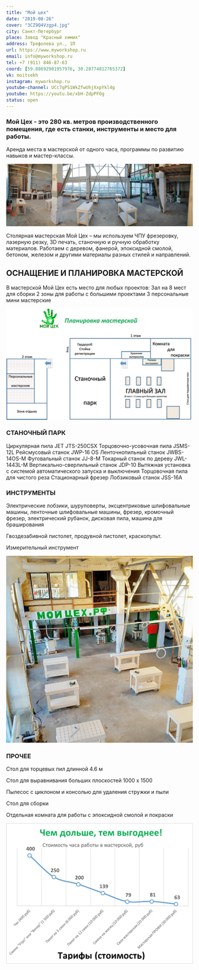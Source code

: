 ```yaml
---
title: "Мой цех"
date: "2019-08-26"
cover: "3CZ9Q4Vzgp4.jpg"
city: Санкт-Петербург
place: Завод "Красный химик"
address: Трефолева ул., 1П
url: https://www.myworkshop.ru
email: info@myworkshop.ru
tel: +7 (911) 846-87-63
coord: [59.88692901957976, 30.28774812765372]
vk: moitsekh
instagram: myworkshop.ru
youtube-channel: UCc7qPS1WkZfwUhjXxpYkl4g
youtube: https://youtu.be/xbH-ZdpPFOg
status: open
---
```


### Мой Цех - это 280 кв. метров производственного помещения, где есть станки, инструменты и место для работы.

Аренда места в мастерской от одного часа, программы по развитию навыков и мастер-классы.

![](./images/Main_small_jan.jpg)

Столярная мастерская Мой Цех – мы используем ЧПУ фрезеровку, лазерную резку, 3D печать, станочную и ручную обработку материалов. Работаем с деревом, фанерой, эпоксидной смолой, бетоном, железом и другими материалы разных стилей и направлений.

## ОСНАЩЕНИЕ И ПЛАНИРОВКА МАСТЕРСКОЙ

В мастерской Мой Цех есть место для любых проектов: Зал на 8 мест для сборки 2 зоны для работы с большими проектами 3 персональные мини мастерские

![](./images/Plan_moi_tsekh-1024x609.jpg)

### СТАНОЧНЫЙ ПАРК

Циркулярная пила JET JTS-250CSX Торцовочно-усовочная пила JSMS-12L Рейсмусовый станок JWP-16 OS Ленточнопильный станок JWBS-14OS-M Фуговальный станок JJ-8-M Токарный станок по дереву JWL-1443L-M Вертикально-сверлильный станок JDP-10 Вытяжная установка с системой автоматического запуска и выключения Торцовочная пила для чистого реза Стационарный фрезер Лобзиковый станок JSS-16A

### ИНСТРУМЕНТЫ

Электрические лобзики, шуруповерты, эксцентриковые шлифовальные машины, ленточные шлифовальные машины, фрезер, кромочный фрезер, электрический рубанок, дисковая пила, машина для браширования

Гвоздезабивной пистолет, продувной пистолет, краскопульт.

Измерительный инструмент

![](./images/Zal_1_web-1.jpg)

### ПРОЧЕЕ

Стол для торцевых пил длинной 4.6 м

Стол для выравнивания больших плоскостей 1000 х 1500

Пылесос с циклоном и консолью для удаления стружки и пыли

Стол для сборки

Отдельная комната для работы с эпоксидной смолой и покраски

![](./images/Tarifs2.jpg)
